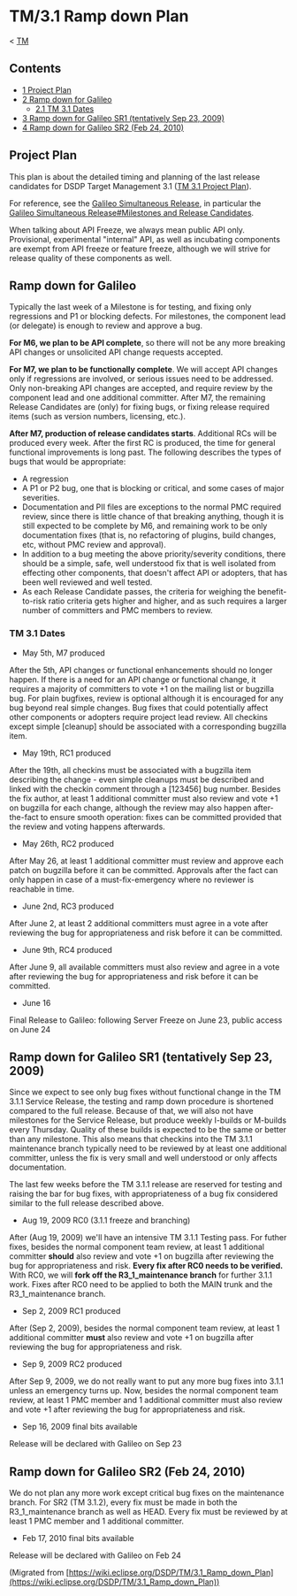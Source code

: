 

TM/3.1 Ramp down Plan
=====================

< [TM](./TM "TM")

Contents
--------

*   [1 Project Plan](#Project-Plan)
*   [2 Ramp down for Galileo](#Ramp-down-for-Galileo)
    *   [2.1 TM 3.1 Dates](#TM-3.1-Dates)
*   [3 Ramp down for Galileo SR1 (tentatively Sep 23, 2009)](#Ramp-down-for-Galileo-SR1-.28tentatively-Sep-23.2C-2009.29)
*   [4 Ramp down for Galileo SR2 (Feb 24, 2010)](#Ramp-down-for-Galileo-SR2-.28Feb-24.2C-2010.29)

Project Plan
------------

This plan is about the detailed timing and planning of the last release candidates for DSDP Target Management 3.1 ([TM 3.1 Project Plan](https://www.eclipse.org/dsdp/tm/development/plan.php)).

For reference, see the [Galileo Simultaneous Release](https://wiki.eclipse.org/Galileo_Simultaneous_Release "Galileo Simultaneous Release"), in particular the [Galileo Simultaneous Release#Milestones and Release Candidates](https://wiki.eclipse.org/Galileo_Simultaneous_Release#Milestones_and_Release_Candidates "Galileo Simultaneous Release").

When talking about API Freeze, we always mean public API only. Provisional, experimental "internal" API, as well as incubating components are exempt from API freeze or feature freeze, although we will strive for release quality of these components as well.

Ramp down for Galileo
---------------------

Typically the last week of a Milestone is for testing, and fixing only regressions and P1 or blocking defects. For milestones, the component lead (or delegate) is enough to review and approve a bug.

**For M6, we plan to be API complete**, so there will not be any more breaking API changes or unsolicited API change requests accepted.

**For M7, we plan to be functionally complete**. We will accept API changes only if regressions are involved, or serious issues need to be addressed. Only non-breaking API changes are accepted, and require review by the component lead and one additional committer. After M7, the remaining Release Candidates are (only) for fixing bugs, or fixing release required items (such as version numbers, licensing, etc.).

**After M7, production of release candidates starts**. Additional RCs will be produced every week. After the first RC is produced, the time for general functional improvements is long past. The following describes the types of bugs that would be appropriate:

*   A regression
*   A P1 or P2 bug, one that is blocking or critical, and some cases of major severities.
*   Documentation and PII files are exceptions to the normal PMC required review, since there is little chance of that breaking anything, though it is still expected to be complete by M6, and remaining work to be only documentation fixes (that is, no refactoring of plugins, build changes, etc, without PMC review and approval).
*   In addition to a bug meeting the above priority/severity conditions, there should be a simple, safe, well understood fix that is well isolated from effecting other components, that doesn't affect API or adopters, that has been well reviewed and well tested.
*   As each Release Candidate passes, the criteria for weighing the benefit-to-risk ratio criteria gets higher and higher, and as such requires a larger number of committers and PMC members to review.

### TM 3.1 Dates

*   May 5th, M7 produced

After the 5th, API changes or functional enhancements should no longer happen. If there is a need for an API change or functional change, it requires a majority of committers to vote +1 on the mailing list or bugzilla bug. For plain bugfixes, review is optional although it is encouraged for any bug beyond real simple changes. Bug fixes that could potentially affect other components or adopters require project lead review. All checkins except simple \[cleanup\] should be associated with a corresponding bugzilla item.

*   May 19th, RC1 produced

After the 19th, all checkins must be associated with a bugzilla item describing the change - even simple cleanups must be described and linked with the checkin comment through a \[123456\] bug number. Besides the fix author, at least 1 additional committer must also review and vote +1 on bugzilla for each change, although the review may also happen after-the-fact to ensure smooth operation: fixes can be committed provided that the review and voting happens afterwards.

*   May 26th, RC2 produced

After May 26, at least 1 additional committer must review and approve each patch on bugzilla before it can be committed. Approvals after the fact can only happen in case of a must-fix-emergency where no reviewer is reachable in time.

*   June 2nd, RC3 produced

After June 2, at least 2 additional committers must agree in a vote after reviewing the bug for appropriateness and risk before it can be committed.

*   June 9th, RC4 produced

After June 9, all available committers must also review and agree in a vote after reviewing the bug for appropriateness and risk before it can be committed.

*   June 16

Final Release to Galileo: following Server Freeze on June 23, public access on June 24

Ramp down for Galileo SR1 (tentatively Sep 23, 2009)
----------------------------------------------------

Since we expect to see only bug fixes without functional change in the TM 3.1.1 Service Release, the testing and ramp down procedure is shortened compared to the full release. Because of that, we will also not have milestones for the Service Release, but produce weekly I-builds or M-builds every Thursday. Quality of these builds is expected to be the same or better than any milestone. This also means that checkins into the TM 3.1.1 maintenance branch typically need to be reviewed by at least one additional committer, unless the fix is very small and well understood or only affects documentation.

The last few weeks before the TM 3.1.1 release are reserved for testing and raising the bar for bug fixes, with appropriateness of a bug fix considered similar to the full release described above.

*   Aug 19, 2009 RC0 (3.1.1 freeze and branching)

After (Aug 19, 2009) we'll have an intensive TM 3.1.1 Testing pass. For futher fixes, besides the normal component team review, at least 1 additional committer **should** also review and vote +1 on bugzilla after reviewing the bug for appropriateness and risk. **Every fix after RC0 needs to be verified.** With RC0, we will **fork off the R3\_1\_maintenance branch** for further 3.1.1 work. Fixes after RC0 need to be applied to both the MAIN trunk and the R3\_1\_maintenance branch.

*   Sep 2, 2009 RC1 produced

After (Sep 2, 2009), besides the normal component team review, at least 1 additional committer **must** also review and vote +1 on bugzilla after reviewing the bug for appropriateness and risk.

*   Sep 9, 2009 RC2 produced

After Sep 9, 2009, we do not really want to put any more bug fixes into 3.1.1 unless an emergency turns up. Now, besides the normal component team review, at least 1 PMC member and 1 additional committer must also review and vote +1 after reviewing the bug for appropriateness and risk.

*   Sep 16, 2009 final bits available

Release will be declared with Galileo on Sep 23

Ramp down for Galileo SR2 (Feb 24, 2010)
----------------------------------------

We do not plan any more work except critical bug fixes on the maintenance branch. For SR2 (TM 3.1.2), every fix must be made in both the R3\_1\_maintenance branch as well as HEAD. Every fix must be reviewed by at least 1 PMC member and 1 additional committer.

*   Feb 17, 2010 final bits available

Release will be declared with Galileo on Feb 24


(Migrated from [https://wiki.eclipse.org/DSDP/TM/3.1_Ramp_down_Plan](https://wiki.eclipse.org/DSDP/TM/3.1_Ramp_down_Plan))